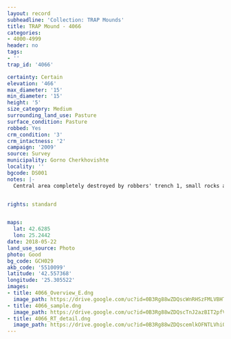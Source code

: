 ```yaml
---
layout: record
subheadline: 'Collection: TRAP Mounds'
title: TRAP Mound - 4066
categories:
- 4000-4999
header: no
tags:
- ''
trap_id: '4066'

certainty: Certain
elevation: '466'
max_diameter: '15'
min_diameter: '15'
height: '5'
size_category: Medium
surrounding_land_use: Pasture
surface_condition: Pasture
robbed: Yes
crm_condition: '3'
crm_intactness: '2'
campaign: '2009'
source: Survey
municipality: Gorno Cherkhovishte
locality: ''
bgcode: DS001
notes: |-
  Central area completely destroyed by robbers' trench 1, small rocks and sandy soil on surface.


rights: standard


maps:
  lat: 42.6285
  lon: 25.2442
date: 2018-05-22
land_use_source: Photo
photo: Good
bg_code: GCH029
akb_code: '5510099'
latitude: '42.557368'
longitude: '25.305522'
images:
- title: 4066_Overview_E.dng
  image_path: https://drive.google.com/uc?id=0B3Rg88wZDQscWnRHSzFMLVBHTUE
- title: 4066_sample.dng
  image_path: https://drive.google.com/uc?id=0B3Rg88wZDQscTnJ2azBIT2pfVDA
- title: 4066_RT_detail.dng
  image_path: https://drive.google.com/uc?id=0B3Rg88wZDQscemlkOFNTLVhiQkU
---
```

